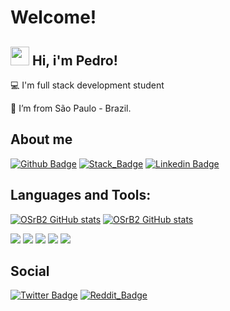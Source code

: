 # Welcome!

 

## <img src="https://github.com/TheDudeThatCode/TheDudeThatCode/blob/master/Assets/Hi.gif?" width="30"> Hi, i'm Pedro! 

 

:computer: I'm full stack development student

:house_with_garden: I’m from São Paulo - Brazil.

## About me

[![Github Badge](https://img.shields.io/badge/GitHub-100000?style=for-the-badge&logo=github&logoColor=white&link=https://github.com/OSrB2)](https://github.com/OSrB2)
[![Stack_Badge](https://img.shields.io/badge/Stack_Overflow-FE7A16?style=for-the-badge&logo=stack-overflow&logoColor=white&links=https://stackoverflow.com/users/18421987/pedro-oliveira?tab=profile)](https://stackoverflow.com/users/18421987/pedro-oliveira?tab=profile)
[![Linkedin Badge](https://img.shields.io/badge/LinkedIn-0077B5?style=for-the-badge&logo=linkedin&logoColor=white&link=https://https://www.linkedin.com/in/pedro-oliveira-600399226/)](https://www.linkedin.com/in/pedro-oliveira-600399226/)


## Languages and Tools:
[![OSrB2 GitHub stats](https://github-readme-stats.vercel.app/api?username=OSrB2&theme=blue-green)](https://github.com/OSrB2/github-readme-stats)
[![OSrB2 GitHub stats](https://github-readme-stats.vercel.app/api/top-langs/?username=OSrB2&theme=blue-green)](https://github.com/OSrB2/github-readme-stats)

<code><img heigth="20" src="https://img.shields.io/badge/HTML5-E34F26?style=for-the-badge&logo=html5&logoColor=white"></code>
<code><img heigth="20" src="https://img.shields.io/badge/CSS3-1572B6?style=for-the-badge&logo=css3&logoColor=white"></code> 
<code><img heigth="20" src="https://img.shields.io/badge/JavaScript-323330?style=for-the-badge&logo=javascript&logoColor=F7DF1E"></code>
<code><img heigth="20" src="https://img.shields.io/badge/Node.js-339933?style=for-the-badge&logo=nodedotjs&logoColor=white"></code>
<code><img heigth="20" src="https://img.shields.io/badge/Python-FFD43B?style=for-the-badge&logo=python&logoColor=blue"></code>


## Social
[![Twitter Badge](https://img.shields.io/badge/Twitter-1DA1F2?style=for-the-badge&logo=twitter&logoColor=white&link=https://twitter.com/pr_B2)](https://twitter.com/pr_B2)
[![Reddit_Badge](https://img.shields.io/badge/Reddit-FF4500?style=for-the-badge&logo=reddit&logoColor=white&link=https://www.reddit.com/user/OSrB2)](https://www.reddit.com/user/OSrB2)
